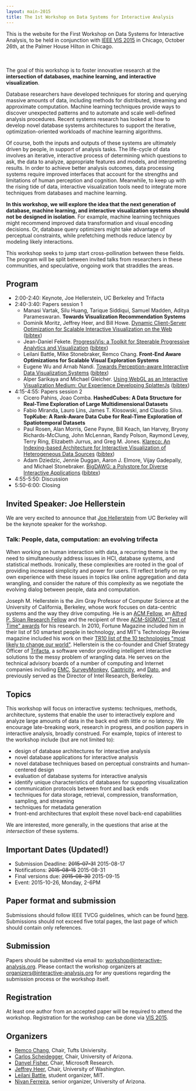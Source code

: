```yaml
---
layout: main-2015
title: The 1st Workshop on Data Systems for Interactive Analysis
---
```


This is the website for the First Workshop on Data Systems for
Interactive Analysis, to be held in conjunction with
[IEEE VIS 2015](http://ieeevis.org/year/2015/info/vis-welcome/welcome)
in Chicago, October 26th, at the Palmer House Hilton in Chicago.

<div style="padding-top:20px"></div>

The goal of this workshop is to foster innovative research at the
**intersection of databases, machine learning, and interactive
visualization**.

Database researchers have developed techniques for storing and
querying massive amounts of data, including methods for distributed,
streaming and approximate computation. Machine learning techniques
provide ways to discover unexpected patterns and to automate and scale
well-defined analysis procedures. Recent systems research has looked
at how to develop novel database systems architectures to support the
iterative, optimization-oriented workloads of machine learning
algorithms.

Of course, both the inputs and outputs of these systems are ultimately
driven by people, in support of analysis tasks. The life-cycle of data
involves an iterative, interactive process of determining which
questions to ask, the data to analyze, appropriate features and
models, and interpreting results. In order to achieve better analysis
outcomes, data processing systems require improved interfaces that
account for the strengths and limitations of human perception and
cognition. Meanwhile, to keep up with the rising tide of data,
interactive visualization tools need to integrate more techniques from
databases and machine learning.

**In this workshop, we will explore the idea that the next generation of
database, machine learning, and interactive visualization systems
should not be designed in isolation**. For example, machine learning
techniques might recommend improved data transformation and visual
encoding decisions. Or, database query optimizers might take advantage
of perceptual constraints, while prefetching methods reduce latency by
modeling likely interactions.

This workshop seeks to jump start cross-pollination between these
fields. The program will be split between invited talks from
researchers in these communities, and speculative, ongoing work that
straddles the areas. 

## Program

* 2:00-2:40: Keynote, Joe Hellerstein, UC Berkeley and Trifacta
* 2:40-3:40: Papers session 1
  * Manasi Vartak, Silu Huang, Tarique Siddiqui, Samuel Madden, Aditya
    Parameswaran. **Towards Visualization Recommendation Systems**
  * Dominik Moritz, Jeffrey Heer, and Bill Howe. [Dynamic Client-Server
    Optimization for Scalable Interactive Visualization on the Web](papers/2015/moritz.pdf) ([bibtex](bib/moritz2015dynamic.bib))
  * Jean-Daniel Fekete. [ProgressiVis: a Toolkit for Steerable
    Progressive Analytics and Visualization](papers/2015/fekete.pdf) ([bibtex](bib/fekete2015progressivis.bib))
  * Leilani Battle, Mike Stonebraker, Remco Chang. **Front-End Aware
    Optimizations for Scalable Visual Exploration Systems**
  * Eugene Wu and Arnab Nandi. [Towards Perception-aware Interactive Data
    Visualization Systems](papers/2015/wu.pdf) ([bibtex](bib/wu2015towards.bib))
  * Alper Sarikaya and Michael Gleicher. [Using WebGL as an Interactive Visualization Medium: Our Experience Developing SplatterJs](papers/2015/sarikaya.pdf) ([bibtex](bib/sarikaya2015webgl.bib))
* 4:15-4:55: Papers session 2
  * Cicero Pahins, Joao Comba. **HashedCubes: A Data Structure for
    Real-Time Exploration of Large Multidimensional Datasets**
  * Fabio Miranda, Lauro Lins, James T. Klosowski, and Claudio
    Silva. **TopKube: A Rank-Aware Data Cube for Real-Time Exploration of
    Spatiotemporal Datasets**
  * Paul Rosen, Alan Morris, Gene Payne, Bill Keach, Ian Harvey, Bryony
    Richards-McClung, John McLennan, Randy Polson, Raymond Levey, Terry
    Ring, Elizabeth Jurrus, and Greg M. Jones. [Klareco: An
    Indexing-based Architecture for Interactive Visualization of
    Heterogeneous Data Sources](papers/2015/rosen.pdf) ([bibtex](bib/rosen2015klareco.bib))
  * Adam Dziedzic, Jennie Duggan, Aaron J. Elmore, Vijay Gadepally, and
    Michael Stonebraker. [BigDAWG: a Polystore for Diverse Interactive
    Applications](papers/2015/dziedzic.pdf) ([bibtex](bib/dziedzic2015bigdawg.bib))
* 4:55-5:50: Discussion
* 5:50-6:00: Closing

## Invited Speaker: Joe Hellerstein

We are very excited to announce that
[Joe Hellerstein](http://db.cs.berkeley.edu/jmh/) from UC Berkeley
will be the keynote speaker for the workshop. 

### Talk: People, data, computation: an evolving trifecta

When working on human interaction with data, a recurring theme is the
need to simultaneously address issues in HCI, database systems, and
statistical methods. Ironically, these complexities are rooted in the
goal of providing increased simplicity and power for users. I’ll
reflect briefly on my own experience with these issues in topics like
online aggregation and data wrangling, and consider the nature of this
complexity as we negotiate the evolving dialog between people, data
and computation.

Joseph M. Hellerstein is the Jim Gray Professor of Computer Science at the University of California, Berkeley, whose work focuses on data-centric systems and the way they drive computing. He is an
[ACM Fellow](http://awards.acm.org/award_winners/hellerstein_4354833.cfm),
an
[Alfred P. Sloan Research Fellow](http://www.sloan.org/sloan-research-fellowships/)
and the recipient of three
[ACM-SIGMOD "Test of Time" awards](http://www.sigmod.org/sigmod-awards/sigmod-awards#time)
for his research. In 2010, Fortune Magazine included him in their list
of 50 smartest people in technology, and MIT's Technology Review
magazine included his work on their
[TR10 list of the 10 technologies "most likely to change our world"](http://www2.technologyreview.com/article/418545/tr10-cloud-programming/). Hellerstein
is the co-founder and Chief Strategy Officer of
[Trifacta](http://www.trifacta.com), a software vendor providing
intelligent interactive solutions to the messy problem of wrangling
data. He serves on the technical advisory boards of a number of
computing and Internet companies including [EMC](http://www.emc.com),
[SurveyMonkey](http://www.surveymonkey.com),
[Captricity](http://www.captricity.com), and
[Dato](http://www.dato.com), and previously served as the Director of
Intel Research, Berkeley.

<!-- ## Accepted papers

* Leilani Battle, Mike Stonebraker, Remco Chang. **Front-End Aware
  Optimizations for Scalable Visual Exploration Systems**
* Adam Dziedzic, Jennie Duggan, Aaron J. Elmore, Vijay Gadepally, and
  Michael Stonebraker. **BigDAWG: a Polystore for Diverse Interactive
  Applications**
* Jean-Daniel Fekete. [ProgressiVis: a Toolkit for Steerable
  Progressive Analytics and Visualization](papers/2015/fekete.pdf)
* Fabio Miranda, Lauro Lins, James T. Klosowski, and Claudio
  Silva. **TopKube: A Rank-Aware Data Cube for Real-Time Exploration of
  Spatiotemporal Datasets**
* Dominik Moritz, Jeffrey Heer, and Bill Howe. **Dynamic Client-Server
  Optimization for Scalable Interactive Visualization on the Web**
* Cicero Pahins, Joao Comba. **HashedCubes: A Data Structure for
  Real-Time Exploration of Large Multidimensional Datasets**
* Paul Rosen, Alan Morris, Gene Payne, Bill Keach, Ian Harvey, Bryony
  Richards-McClung, John McLennan, Randy Polson, Raymond Levey, Terry
  Ring, Elizabeth Jurrus, and Greg M. Jones. [Klareco: An
  Indexing-based Architecture for Interactive Visualization of
  Heterogeneous Data Sources](papers/2015/rosen.pdf)
* Alper Sarikaya and Michael Gleicher. [Using WebGL as an Interactive Visualization Medium: Our Experience Developing SplatterJs](papers/2015/sarikaya.pdf)
* Manasi Vartak, Silu Huang, Tarique Siddiqui, Samuel Madden, Aditya
  Parameswaran. **Towards Visualization Recommendation Systems**
* Eugene Wu and Arnab Nandi. **Towards Perception-aware Interactive Data
  Visualization Systems**

(More links to PDFs will be added as we receive final submissions from
authors.)-->

## Topics

This workshop will focus on interactive systems: techniques,
methods, architecture, systems that enable the user to interactively
explore and analyze large amounts of data in the back end with
little or no latency. We encourage late-breaking work,
research in progress, and position papers in interactive analysis,
broadly construed. For example, topics of interest to the workshop include (but are not limited to):

* design of database architectures for interactive analysis
* novel database applications for interactive analysis
* novel database techniques based on perceptual constraints and
  human-centered design
* evaluation of database systems for interactive analysis
* identify unique characteristics of databases for supporting visualization
* communication protocols between front and back ends
* techniques for data storage, retrieval, compression, transformation,
  sampling, and streaming
* techniques for metadata generation
* front-end architectures that exploit these novel back-end capabilities

We are interested, more generally, in the questions that arise at the
*intersection* of these systems. 

## Important Dates (Updated!)

* Submission Deadline: ~~2015-07-31~~ 2015-08-17
* Notifications: ~~2015-08-15~~ 2015-08-31
* Final versions due: ~~2015-08-30~~ 2015-09-15
* Event: 2015-10-26, Monday, 2-6PM

## Paper format and submission

Submissions should follow IEEE TVCG guidelines, which can be found
[here](http://junctionpublishing.org/vgtc/Tasks/camera_tvcg.html). 
Submissions should not exceed five total pages, the last page of which
should contain only references.

## Submission

Papers should be submitted via email to:
[workshop@interactive-analysis.org](mailto:workshop@interactive-analysis.org). Please contact the workshop
organizers at [organizers@interactive-analysis.org](mailto:organizers@interactive-analysis.org) for any
questions regarding the submission process or the workshop itself.

## Registration 

At least one author from an accepted paper will be required to attend the workshop. Registration for the workshop can be done via [VIS 2015](http://ieeevis.org/year/2015/info/vis-welcome/welcome).

## Organizers

* [Remco Chang](http://www.cs.tufts.edu/~remco/), Chair, Tufts Univiersity.
* [Carlos Scheidegger](http://cscheid.net), Chair, University of Arizona.
* [Danyel Fisher](http://research.microsoft.com/en-us/people/danyelf/), Chair, Microsoft Research.
* [Jeffrey Heer](http://jheer.org), Chair, University of Washington.
* [Leilani Battle](http://people.csail.mit.edu/leilani/), student organizer, MIT.
* [Nivan Ferreira](http://www.cs.arizona.edu/~nivanferreira/), senior organizer, University of Arizona.
